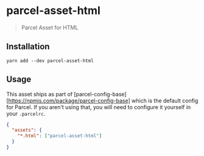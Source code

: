 # parcel-asset-html

> Parcel Asset for HTML

## Installation

```
yarn add --dev parcel-asset-html
```

## Usage

This asset ships as part of [parcel-config-base][https://npmjs.com/package/parcel-config-base]
which is the default config for Parcel. If you aren't using that, you will need
to configure it yourself in your `.parcelrc`.

```json
{
  "assets": {
    "*.html": ["parcel-asset-html"]
  }
}
```
